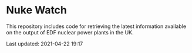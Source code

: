 # Nuke Watch

This repository includes code for retrieving the latest information available on the output of EDF nuclear power plants in the UK.

Last updated: 2021-04-22 19:17